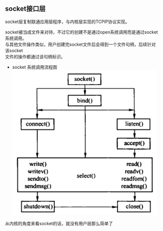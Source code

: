 ## socket接口层
socket层复制联通应用层程序，与内核层实现的TCPIP协议实现。

socket被当成文件来对待，不过它的创建不是通过open系统调用而是通过socket系统调用。  
与其他文件操作类似，用户创建完socket文件后会得到一个文件句柄，后续针对该socket  
文件的操作都通过该句柄标识。    

* socket 系统调用流程图  
![](https://github.com/cjdao/note-book/blob/master/images/socket_systemcall_flow.png)

从内核的角度来看socket的话，就没有用户层那么简单了
